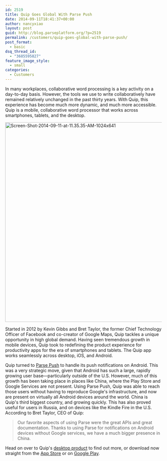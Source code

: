 ```yaml
---
id: 2519
title: Quip Goes Global With Parse Push
date: 2014-09-11T18:41:37+00:00
author: nancyxiao
layout: post
guid: http://blog.parseplatform.org/?p=2519
permalink: /customers/quip-goes-global-with-parse-push/
post_format:
  - basic
dsq_thread_id:
  - "3685595827"
feature_image_style:
  - small
categories:
  - Customers
---
```

In many workplaces, collaborative word processing is a key activity on a day-to-day basis. However, the tools we use to write collaboratively have remained relatively unchanged in the past thirty years. With Quip, this experience has become much more dynamic, and much more accessible. Quip is a mobile, collaborative word processor that works across smartphones, tablets, and the desktop.

<img class="alignnone size-full wp-image-2835" src="http://parseblog.prpl.rs/wp-content/uploads/2014/09/Screen-Shot-2014-09-11-at-11.35.35-AM-1024x641.png" alt="Screen-Shot-2014-09-11-at-11.35.35-AM-1024x641" width="1024" height="641" srcset="{{ site.url }}/assets/wp-content/uploads/2014/09/Screen-Shot-2014-09-11-at-11.35.35-AM-1024x641.png 1024w, {{ site.url }}/assets/wp-content/uploads/2014/09/Screen-Shot-2014-09-11-at-11.35.35-AM-1024x641-300x188.png 300w, {{ site.url }}/assets/wp-content/uploads/2014/09/Screen-Shot-2014-09-11-at-11.35.35-AM-1024x641-875x548.png 875w" sizes="(max-width: 1024px) 100vw, 1024px" />

Started in 2012 by Kevin Gibbs and Bret Taylor, the former Chief Technology Officer of Facebook and co-creator of Google Maps, Quip tackles a unique opportunity in high global demand. Having seen tremendous growth in mobile devices, Quip took to redefining the product experience for productivity apps for the era of smartphones and tablets. The Quip app works seamlessly across desktop, iOS, and Android.

Quip turned to <a href="https://parse.com/products/push" target="_blank">Parse Push</a> to handle its push notifications on Android. This was a very strategic move, given that Android has such a large, rapidly growing user base—particularly outside of the U.S. However, much of this growth has been taking place in places like China, where the Play Store and Google Services are not present. Using Parse Push, Quip was able to reach those users without having to reproduce Google's infrastructure, and now are present on virtually all Android devices around the world. China is Quip's third biggest country, and growing quickly. This has also proved useful for users in Russia, and on devices like the Kindle Fire in the U.S. According to Bret Taylor, CEO of Quip:

> Our favorite aspects of using Parse were the great APIs and great documentation. Thanks to using Parse for notifications on Android devices without Google services, we have a much bigger presence in China.

Head on over to Quip's <a href="http://quip.com" target="_blank">desktop product</a> to find out more, or download now straight from the <a href="https://itunes.apple.com/us/app/quip-documents-+-messaging/id647922896?mt=8" target="_blank">App Store</a> or on <a href="https://play.google.com/store/apps/details?id=com.quip.quip&hl=en" target="_blank">Google Play</a>.